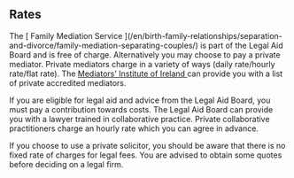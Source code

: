 ##  Rates

The [ Family Mediation Service ](/en/birth-family-relationships/separation-
and-divorce/family-mediation-separating-couples/) is part of the Legal Aid
Board and is free of charge. Alternatively you may choose to pay a private
mediator. Private mediators charge in a variety of ways (daily rate/hourly
rate/flat rate). The [ Mediators' Institute of Ireland
](https://www.themii.ie/) can provide you with a list of private accredited
mediators.

If you are eligible for legal aid and advice from the Legal Aid Board, you
must pay a contribution towards costs. The Legal Aid Board can provide you
with a lawyer trained in collaborative practice. Private collaborative
practitioners charge an hourly rate which you can agree in advance.

If you choose to use a private solicitor, you should be aware that there is no
fixed rate of charges for legal fees. You are advised to obtain some quotes
before deciding on a legal firm.
